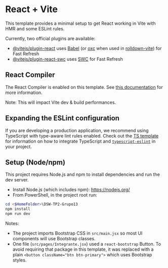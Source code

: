 # React + Vite

This template provides a minimal setup to get React working in Vite with HMR and some ESLint rules.

Currently, two official plugins are available:

- [@vitejs/plugin-react](https://github.com/vitejs/vite-plugin-react/blob/main/packages/plugin-react) uses [Babel](https://babeljs.io/) (or [oxc](https://oxc.rs) when used in [rolldown-vite](https://vite.dev/guide/rolldown)) for Fast Refresh
- [@vitejs/plugin-react-swc](https://github.com/vitejs/vite-plugin-react/blob/main/packages/plugin-react-swc) uses [SWC](https://swc.rs/) for Fast Refresh

## React Compiler

The React Compiler is enabled on this template. See [this documentation](https://react.dev/learn/react-compiler) for more information.

Note: This will impact Vite dev & build performances.

## Expanding the ESLint configuration

If you are developing a production application, we recommend using TypeScript with type-aware lint rules enabled. Check out the [TS template](https://github.com/vitejs/vite/tree/main/packages/create-vite/template-react-ts) for information on how to integrate TypeScript and [`typescript-eslint`](https://typescript-eslint.io) in your project.

## Setup (Node/npm)

This project requires Node.js and npm to install dependencies and run the dev server.

- Install Node.js (which includes npm): https://nodejs.org/
- From PowerShell, in the project root run:

```powershell
cd <$HomeFolder>\DSW-TP2-Grupo13
npm install
npm run dev
```

Notes:
- The project imports Bootstrap CSS in `src/main.jsx` so most UI components will use Bootstrap classes.
- One file (`src/pages/Integrante.jsx`) used a `react-bootstrap` Button. To avoid requiring that package in this template, it was replaced with a plain `<button className="btn btn-primary">` which uses Bootstrap styles.
